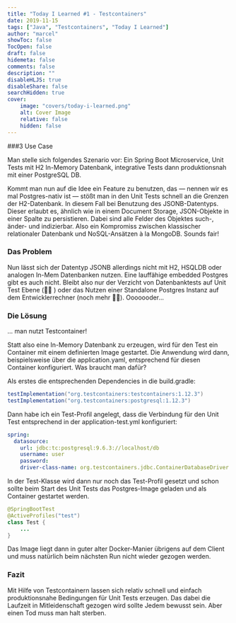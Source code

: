 ```yaml
---
title: "Today I Learned #1 - Testcontainers"
date: 2019-11-15
tags: ["Java", "Testcontainers", "Today I Learned"]
author: "marcel"
showToc: false
TocOpen: false
draft: false
hidemeta: false
comments: false
description: ""
disableHLJS: true
disableShare: false
searchHidden: true
cover:
    image: "covers/today-i-learned.png"
    alt: Cover Image
    relative: false
    hidden: false
---
```


###3 Use Case

Man stelle sich folgendes Szenario vor: Ein Spring Boot Microservice, Unit Tests mit H2 In-Memory Datenbank, 
integrative Tests dann produktionsnah mit einer PostgreSQL DB.

Kommt man nun auf die Idee ein Feature zu benutzen, das — nennen wir es mal Postgres-nativ ist — stößt man 
in den Unit Tests schnell an die Grenzen der H2-Datenbank. In diesem Fall bei Benutzung des JSONB-Datentyps. 
Dieser erlaubt es, ähnlich wie in einem Document Storage, JSON-Objekte in einer Spalte zu persistieren. 
Dabei sind alle Felder des Objektes such-, änder- und indizierbar. Also ein Kompromiss zwischen klassischer 
relationaler Datenbank und NoSQL-Ansätzen à la MongoDB. Sounds fair!

### Das Problem

Nun lässt sich der Datentyp JSONB allerdings nicht mit H2, HSQLDB oder analogen In-Mem Datenbanken nutzen. 
Eine lauffähige embedded Postgres gibt es auch nicht. 
Bleibt also nur der Verzicht von Datenbanktests auf Unit Test Ebene (👎🏻 ) oder das Nutzen einer 
Standalone Postgres Instanz auf dem Entwicklerrechner (noch mehr 👎🏻). Ooooooder...

### Die Lösung

... man nutzt Testcontainer!

Statt also eine In-Memory Datenbank zu erzeugen, wird für den Test ein Container mit einem definierten Image gestartet. 
Die Anwendung wird dann, beispielsweise über die application.yaml, entsprechend für diesen Container konfiguriert. 
Was braucht man dafür?

Als erstes die entsprechenden Dependencies in die build.gradle:

````groovy
testImplementation("org.testcontainers:testcontainers:1.12.3")
testImplementation("org.testcontainers:postgresql:1.12.3")
````

Dann habe ich ein Test-Profil angelegt, dass die Verbindung für den Unit Test entsprechend 
in der application-test.yml konfiguriert:

````yaml
spring:
  datasource:
    url: jdbc:tc:postgresql:9.6.3://localhost/db
    username: user
    password:
    driver-class-name: org.testcontainers.jdbc.ContainerDatabaseDriver
````

In der Test-Klasse wird dann nur noch das Test-Profil gesetzt und schon sollte beim Start des Unit Tests das 
Postgres-Image geladen und als Container gestartet werden.

````java
@SpringBootTest
@ActiveProfiles("test")
class Test {
    ...
}
````

Das Image liegt dann in guter alter Docker-Manier übrigens auf dem Client und muss natürlich 
beim nächsten Run nicht wieder gezogen werden.

### Fazit

Mit Hilfe von Testcontainern lassen sich relativ schnell und einfach produktionsnahe Bedingungen für 
Unit Tests erzeugen. Das dabei die Laufzeit in Mitleidenschaft gezogen wird sollte Jedem bewusst sein. 
Aber einen Tod muss man halt sterben.